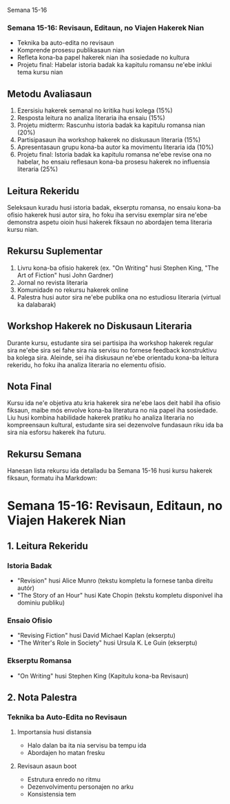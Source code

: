 Semana 15-16

### Semana 15-16: Revisaun, Editaun, no Viajen Hakerek Nian
- Teknika ba auto-edita no revisaun
- Komprende prosesu publikasaun nian
- Refleta kona-ba papel hakerek nian iha sosiedade no kultura
- Projetu final: Habelar istoria badak ka kapitulu romansu ne'ebe inklui tema kursu nian

## Metodu Avaliasaun

1. Ezersisiu hakerek semanal no kritika husi kolega (15%)
2. Resposta leitura no analiza literaria iha ensaiu (15%)
3. Projetu midterm: Rascunhu istoria badak ka kapitulu romansa nian (20%)
4. Partisipasaun iha workshop hakerek no diskusaun literaria (15%)
5. Apresentasaun grupu kona-ba autor ka movimentu literaria ida (10%)
6. Projetu final: Istoria badak ka kapitulu romansa ne'ebe revise ona no habelar, ho ensaiu reflesaun kona-ba prosesu hakerek no influensia literaria (25%)

## Leitura Rekeridu

Seleksaun kuradu husi istoria badak, ekserptu romansa, no ensaiu kona-ba ofisio hakerek husi autor sira, ho foku iha servisu exemplar sira ne'ebe demonstra aspetu oioin husi hakerek fiksaun no abordajen tema literaria kursu nian.

## Rekursu Suplementar

1. Livru kona-ba ofisio hakerek (ex. "On Writing" husi Stephen King, "The Art of Fiction" husi John Gardner)
2. Jornal no revista literaria
3. Komunidade no rekursu hakerek online
4. Palestra husi autor sira ne'ebe publika ona no estudiosu literaria (virtual ka dalabarak)

## Workshop Hakerek no Diskusaun Literaria

Durante kursu, estudante sira sei partisipa iha workshop hakerek regular sira ne'ebe sira sei fahe sira nia servisu no fornese feedback konstruktivu ba kolega sira. Aleinde, sei iha diskusaun ne'ebe orientadu kona-ba leitura rekeridu, ho foku iha analiza literaria no elementu ofisio.

## Nota Final

Kursu ida ne'e objetiva atu kria hakerek sira ne'ebe laos deit habil iha ofisio fiksaun, maibe mós envolve kona-ba literatura no nia papel iha sosiedade. Liu husi kombina habilidade hakerek pratiku ho analiza literaria no kompreensaun kultural, estudante sira sei dezenvolve fundasaun riku ida ba sira nia esforsu hakerek iha futuru.

## Rekursu Semana

Hanesan lista rekursu ida detalladu ba Semana 15-16 husi kursu hakerek fiksaun, formatu iha Markdown:

# Semana 15-16: Revisaun, Editaun, no Viajen Hakerek Nian

## 1. Leitura Rekeridu

### Istoria Badak
- "Revision" husi Alice Munro (tekstu kompletu la fornese tanba direitu autór)
- "The Story of an Hour" husi Kate Chopin (tekstu kompletu disponivel iha dominiu publiku)

### Ensaio Ofisio
- "Revising Fiction" husi David Michael Kaplan (ekserptu)
- "The Writer's Role in Society" husi Ursula K. Le Guin (ekserptu)

### Ekserptu Romansa
- "On Writing" husi Stephen King (Kapitulu kona-ba Revisaun)

## 2. Nota Palestra

### Teknika ba Auto-Edita no Revisaun

1. Importansia husi distansia
   - Halo dalan ba ita nia servisu ba tempu ida
   - Abordajen ho matan fresku

2. Revisaun asaun boot
   - Estrutura enredo no ritmu
   - Dezenvolvimentu personajen no arku
   - Konsistensia tem